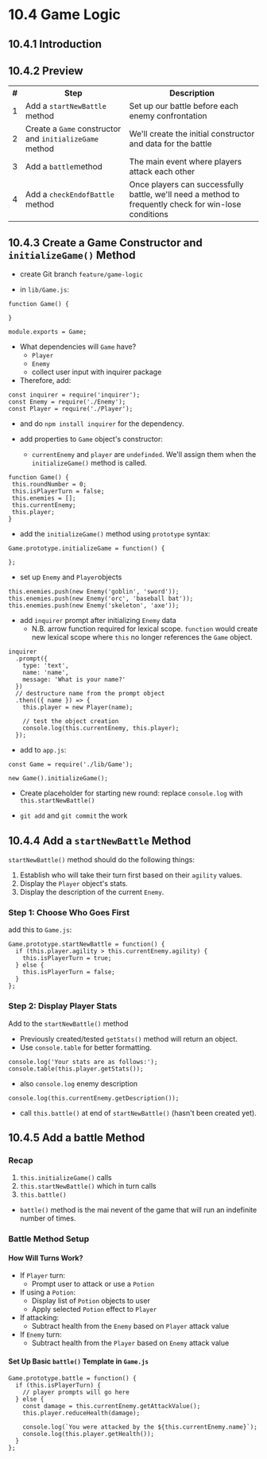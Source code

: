 # 10.4 Game Logic

## 10.4.1 Introduction

## 10.4.2 Preview

<table>
	<tr>
		<th>#</th>
		<th>Step</th>
		<th>Description</th>
	</tr>
	<tr>
		<td>1</td>
		<td>Add a <code>startNewBattle</code> method</td>
		<td>Set up our battle before each enemy confrontation</td>
	</tr>
	<tr>
		<td>2</td>
		<td>Create a <code>Game</code> constructor and <code>initializeGame</code> method</td>
		<td>We'll create the initial constructor and data for the battle</td>
	</tr>
	<tr>
		<td>3</td>
		<td>Add a <code>battle</code>method</td>
		<td>The main event where players attack each other</td>
	</tr>
	<tr>
		<td>4</td>
		<td>Add a <code>checkEndofBattle</code> method</td>
		<td>Once players can successfully battle, we'll need a method to frequently check for win-lose conditions</td>
	</tr>
</table>

## 10.4.3 Create a Game Constructor and `initializeGame()` Method

-   create Git branch `feature/game-logic`

-   in `lib/Game.js`:

```
function Game() {

}

module.exports = Game;
```

-   What dependencies will `Game` have?
    -   `Player`
    -   `Enemy`
    -   collect user input with inquirer package
-   Therefore, add:

```
const inquirer = require('inquirer');
const Enemy = require('./Enemy');
const Player = require('./Player');
```

-   and do `npm install inquirer` for the dependency.

-   add properties to `Game` object's constructor:
    -   `currentEnemy` and `player` are `undefinded`. We'll assign them when the `initializeGame()` method is called.

```
function Game() {
 this.roundNumber = 0;
 this.isPlayerTurn = false;
 this.enemies = [];
 this.currentEnemy;
 this.player;
}
```

-   add the `initializeGame()` method using `prototype` syntax:

```
Game.prototype.initializeGame = function() {

};
```

-   set up `Enemy` and `Player`objects

```
this.enemies.push(new Enemy('goblin', 'sword'));
this.enemies.push(new Enemy('orc', 'baseball bat'));
this.enemies.push(new Enemy('skeleton', 'axe'));
```

-   add `inquirer` prompt after initializing `Enemy` data
    -   N.B. arrow function required for lexical scope. `function` would create new lexical scope where `this` no longer references the `Game` object.

```
inquirer
  .prompt({
    type: 'text',
    name: 'name',
    message: 'What is your name?'
  })
  // destructure name from the prompt object
  .then(({ name }) => {
    this.player = new Player(name);

    // test the object creation
    console.log(this.currentEnemy, this.player);
  });
```

-   add to `app.js`:

```
const Game = require('./lib/Game');

new Game().initializeGame();
```

-   Create placeholder for starting new round: replace `console.log` with `this.startNewBattle()`

-   `git add` and `git commit` the work

## 10.4.4 Add a `startNewBattle` Method

`startNewBattle()` method should do the following things:

1. Establish who will take their turn first based on their `agility` values.
2. Display the `Player` object's stats.
3. Display the description of the current `Enemy`.

### Step 1: Choose Who Goes First

add this to `Game.js`:

```
Game.prototype.startNewBattle = function() {
  if (this.player.agility > this.currentEnemy.agility) {
    this.isPlayerTurn = true;
  } else {
    this.isPlayerTurn = false;
  }
};
```

### Step 2: Display Player Stats

Add to the `startNewBattle()` method

-   Previously created/tested `getStats()` method will return an object.
-   Use `console.table` for better formatting.

```
console.log('Your stats are as follows:');
console.table(this.player.getStats());
```

-   also `console.log` enemy description

```
console.log(this.currentEnemy.getDescription());
```

-   call `this.battle()` at end of `startNewBattle()` (hasn't been created yet).

## 10.4.5 Add a battle Method

### Recap

1. `this.initializeGame()` calls
2. `this.startNewBattle()` which in turn calls
3. `this.battle()`

-   `battle()` method is the mai nevent of the game that will run an indefinite number of times.

### Battle Method Setup

#### How Will Turns Work?

-   If `Player` turn:
    -   Prompt user to attack or use a `Potion`
-   If using a `Potion`:
    -   Display list of `Potion` objects to user
    -   Apply selected `Potion` effect to `Player`
-   If attacking:
    -   Subtract health from the `Enemy` based on `Player` attack value
-   If `Enemy` turn:
    -   Subtract health from the `Player` based on `Enemy` attack value

#### Set Up Basic `battle()` Template in `Game.js`

```
Game.prototype.battle = function() {
  if (this.isPlayerTurn) {
    // player prompts will go here
  } else {
    const damage = this.currentEnemy.getAttackValue();
    this.player.reduceHealth(damage);

    console.log(`You were attacked by the ${this.currentEnemy.name}`);
    console.log(this.player.getHealth());
  }
};
```
